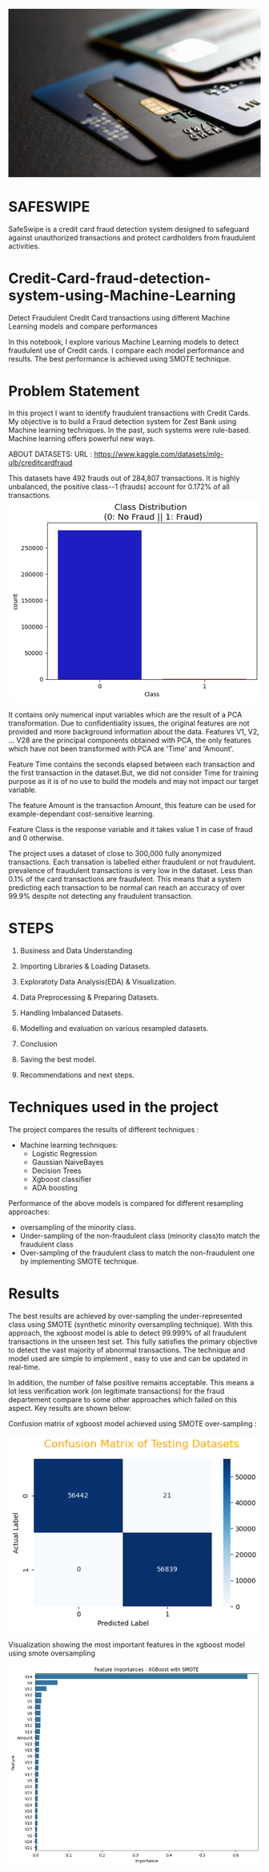 ![alt text](image-3.png)

# SAFESWIPE
SafeSwipe is a credit card fraud detection system designed to safeguard against unauthorized transactions and protect cardholders from fraudulent activities. 
# Credit-Card-fraud-detection-system-using-Machine-Learning
Detect Fraudulent Credit Card transactions using different Machine Learning models and compare performances

In this notebook, I explore various Machine Learning models to detect fraudulent use of Credit cards. I compare each model performance and results. The best performance is achieved using SMOTE technique.


# Problem Statement

In this project I want to identify fraudulent transactions with Credit Cards.
My objective is to build a Fraud detection system for Zest Bank using Machine learning techniques.
In the past, such systems were rule-based. Machine learning offers powerful new ways.

ABOUT DATASETS:
URL : https://www.kaggle.com/datasets/mlg-ulb/creditcardfraud

This datasets have 492 frauds out of 284,807 transactions. It is highly unbalanced, the positive class--1 (frauds) account for 0.172% of all transactions.
![alt text](image-5.png)

It contains only numerical input variables which are the result of a PCA transformation. Due to confidentiality issues, the original features are not provided and more background information about the data. Features V1, V2, … V28 are the principal components obtained with PCA, the only features which have not been transformed with PCA are 'Time' and 'Amount'.

Feature Time contains the seconds elapsed between each transaction and the first transaction in the dataset.But, we did not consider Time for training purpose as it is of no use to build the models and may not impact our target variable.

The feature Amount is the transaction Amount, this feature can be used for example-dependant cost-sensitive learning.

Feature Class is the response variable and it takes value 1 in case of fraud and 0 otherwise.

The project uses a dataset of close to 300,000 fully anonymized transactions. Each transation is labelled either fraudulent or not fraudulent.
prevalence of fraudulent transactions is very low in the dataset. Less than 0.1% of the card transactions are fraudulent. This means that a system predicting each transaction to be normal can reach an accuracy of over 99.9% despite not detecting any fraudulent transaction. 

# STEPS

1) Business and Data Understanding

2) Importing Libraries & Loading Datasets.

3) Exploratoty Data Analysis(EDA) & Visualization.

4) Data Preprocessing & Preparing Datasets.

5) Handling Imbalanced Datasets. 

6) Modelling and evaluation on various resampled datasets.

7) Conclusion

8) Saving the best model.

9) Recommendations and next steps.


# Techniques used in the project
The project compares the results of different techniques :
- Machine learning techniques:
  - Logistic Regression
  - Gaussian NaiveBayes
  - Decision Trees
  - Xgboost classifier
  - ADA boosting

Performance of the above models is compared for different resampling approaches:
- oversampling of the minority class.
- Under-sampling of the non-fraudulent class (minority class)to match the fraudulent class
- Over-sampling of the fraudulent class to match the non-fraudulent one by implementing SMOTE technique. 




# Results

The best results are achieved by over-sampling the under-represented class using SMOTE (synthetic minority oversampling technique).
With this approach, the xgboost model is able to detect 99.999% of all fraudulent transactions in the unseen test set. This fully satisfies the primary objective to detect the vast majority of abnormal transactions. The technique and model used are simple to implement , easy to use and can be updated in real-time.

In addition, the number of false positive remains acceptable. This means a lot less verification work (on legitimate transactions) for the fraud departement compare to some other approaches which failed on this aspect. Key results are shown below:

Confusion matrix of xgboost model achieved using SMOTE over-sampling :

![alt text](image-6.png)

Visualization showing the most important features in the xgboost model using smote oversampling

![alt text](image-4.png)

